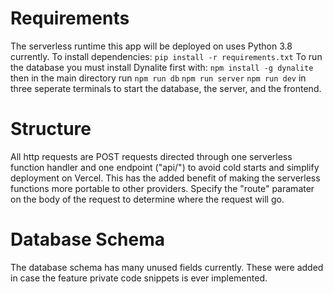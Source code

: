 # Requirements
The serverless runtime this app will be deployed on uses Python 3.8 currently.
To install dependencies:
`pip install -r requirements.txt`
To run the database you must install Dynalite first with:
`npm install -g dynalite`
then in the main directory run 
`npm run db`
`npm run server`
`npm run dev`
in three seperate terminals to start the database, the server, and the frontend.

# Structure
All http requests are POST requests directed through one serverless function handler and one endpoint ("api/") to avoid cold starts and simplify deployment
on Vercel. This has the added benefit of making the serverless functions more
portable to other providers. Specify the "route" paramater on the body of the request to determine where the request will go.

# Database Schema
The database schema has many unused fields currently. These were added in case the feature private code snippets is ever implemented.